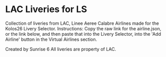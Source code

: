 # LAC Liveries for LS
Collection of liveries from LAC, Linee Aeree Calabre Airlines made for the Kolos26 Livery Selector.
Instructions:
Copy the raw link for the airline.json, or the link below, and then paste that into the Livery Selector, into the 'Add Airline' button in the Virtual Airlines section.


Created by Sunrise 6
All liveries are property of LAC.

